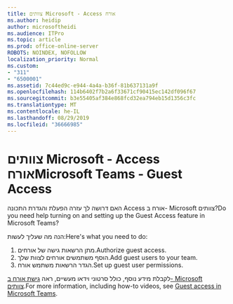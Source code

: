 ```yaml
---
title: צוותים Microsoft - Access אורח
ms.author: heidip
author: microsoftheidi
ms.audience: ITPro
ms.topic: article
ms.prod: office-online-server
ROBOTS: NOINDEX, NOFOLLOW
localization_priority: Normal
ms.custom:
- "311"
- "6500001"
ms.assetid: 7c44ed9c-e944-4a4a-b36f-81b637131a9f
ms.openlocfilehash: 114b6402f7b2a6f33671cf90415ec142df096f67
ms.sourcegitcommit: b3e55405af384e868fcd32ea794eb15d1356c3fc
ms.translationtype: MT
ms.contentlocale: he-IL
ms.lasthandoff: 08/29/2019
ms.locfileid: "36666985"
---
```

# <a name="microsoft-teams---guest-access"></a><span data-ttu-id="ffd44-102">צוותים Microsoft - Access אורח</span><span class="sxs-lookup"><span data-stu-id="ffd44-102">Microsoft Teams - Guest Access</span></span>

<span data-ttu-id="ffd44-103">האם דרושה לך עזרה הפעלת והגדרת התכונה Access אורח ב- Microsoft צוותים?</span><span class="sxs-lookup"><span data-stu-id="ffd44-103">Do you need help turning on and setting up the Guest Access feature in Microsoft Teams?</span></span>

<span data-ttu-id="ffd44-104">הנה מה שעליך לעשות:</span><span class="sxs-lookup"><span data-stu-id="ffd44-104">Here's what you need to do:</span></span>

1. <span data-ttu-id="ffd44-105">מתן הרשאות גישה של אורחים.</span><span class="sxs-lookup"><span data-stu-id="ffd44-105">Authorize guest access.</span></span>
1. <span data-ttu-id="ffd44-106">הוסף משתמשים אורחים לצוות שלך.</span><span class="sxs-lookup"><span data-stu-id="ffd44-106">Add guest users to your team.</span></span>
1. <span data-ttu-id="ffd44-107">הגדר הרשאות משתמש אורח.</span><span class="sxs-lookup"><span data-stu-id="ffd44-107">Set up guest user permissions.</span></span>

<span data-ttu-id="ffd44-108">לקבלת מידע נוסף, כולל סרטוני וידאו מעשיים, ראה [גישת אורח ב- Microsoft צוותים](https://docs.microsoft.com/microsoftteams/guest-access).</span><span class="sxs-lookup"><span data-stu-id="ffd44-108">For more information, including how-to videos, see [Guest access in Microsoft Teams](https://docs.microsoft.com/microsoftteams/guest-access).</span></span>
